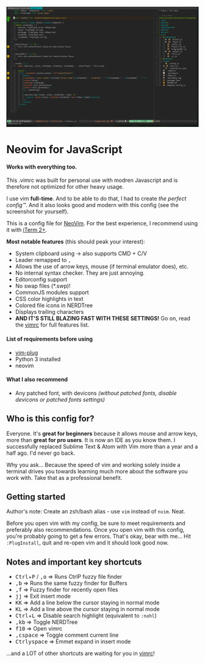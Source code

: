 ![neovim-screenshot](screenshot.png?raw=true)
# Neovim for JavaScript
#### Works with everything too.

This .vimrc was built for personal use with modren Javascript and is therefore not optimized for other heavy usage.

I use vim **full-time**. And to be able to do that, I had to create *the perfect config™*. And it also looks good and modern with this config (see the screenshot for yourself).

This is a config file for [NeoVim](https://neovim.io/). For the best experience, I recommend using it with [iTerm 2+](https://www.iterm2.com/).

**Most notable features** (this should peak your interest):
* System clipboard using -> also supports CMD + C/V
* Leader remapped to `,`
* Allows the use of arrow keys, mouse (if terminal emulator does), etc.
* No internal syntax checker. They are just annoying.
* Editorconfig support
* No swap files (*.swp)!
* CommonJS modules support
* CSS color highlights in text
* Colored file icons in NERDTree
* Displays trailing characters
* **AND IT'S STILL BLAZING FAST WITH THESE SETTINGS!**
Go on, read the [vimrc](https://github.com/leonapoleon/vimrc/blob/master/init.vim) for full features list.

#### List of requirements before using
* [vim-plug](https://github.com/junegunn/vim-plug)
* Python 3 installed
* neovim

#### What I also recommend
* Any patched font, with devicons *(without patched fonts, disable devicons or patched fonts settings)*

## Who is this config for?
Everyone. It's **great for beginners** because it allows mouse and arrow keys, more than **great for pro users**. It is now an IDE as you know them. I successfully replaced Sublime Text & Atom with Vim more than a year and a half ago. I'd never go back.

Why you ask... Because the speed of vim and working solely inside a terminal drives you towards learning much more about the software you work with. Take that as a professional benefit.

## Getting started
Author's note: Create an zsh/bash alias - use `vim` instead of `nvim`. Neat.

Before you open vim with my config, be sure to meet requirements and preferably also recommendations. Once you open vim with this config, you're probably going to get a few errors. That's okay, bear with me... Hit `:PlugInstall`, quit and re-open vim and it should look good now.

## Notes and important key shortcuts
* <kbd>Ctrl</kbd>+<kbd>P</kbd> / <kbd>,</kbd><kbd>o</kbd> => Runs CtrlP fuzzy file finder
* <kbd>,</kbd><kbd>b</kbd> => Runs the same fuzzy finder for Buffers
* <kbd>,</kbd><kbd>f</kbd> => Fuzzy finder for recently open files
* <kbd>j</kbd><kbd>j</kbd> => Exit insert mode
* <kbd>K</kbd><kbd>K</kbd> => Add a line below the cursor staying in normal mode
* <kbd>K</kbd><kbd>L</kbd> => Add a line above the cursor staying in normal mode
* <kbd>Ctrl</kbd>+<kbd>L</kbd> => Disable search highlight (equivalent to `:nohl`)
* <kbd>,</kbd><kbd>k</kbd><kbd>b</kbd> => Toggle NERDTree
* <kbd>f10</kbd> => Open vimrc
* <kbd>,</kbd><kbd>c</kbd><kbd>space</kbd> => Toggle comment current line
* <kbd>Ctrl</kbd><kbd>y</kbd><kbd>space</kbd> => Emmet expand in insert mode

...and a LOT of other shortcuts are waiting for you in [vimrc](https://github.com/leonapoleon/vimrc/blob/master/init.vim)!
